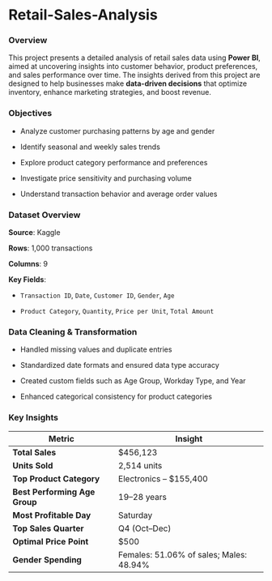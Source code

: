 # Retail-Sales-Analysis

### Overview

This project presents a detailed analysis of retail sales data using **Power BI**, aimed at uncovering insights into customer behavior, product preferences, and sales performance over time. The insights derived from this project are designed to help businesses make **data-driven decisions** that optimize inventory, enhance marketing strategies, and boost revenue.

### Objectives

- Analyze customer purchasing patterns by age and gender

- Identify seasonal and weekly sales trends

- Explore product category performance and preferences

- Investigate price sensitivity and purchasing volume

- Understand transaction behavior and average order values

### Dataset Overview

**Source**: Kaggle

**Rows**: 1,000 transactions

**Columns**: 9

**Key Fields**:

- `Transaction ID`, `Date`, `Customer ID`, `Gender`, `Age`

- `Product Category`, `Quantity`, `Price per Unit`, `Total Amount`

### Data Cleaning & Transformation

- Handled missing values and duplicate entries

- Standardized date formats and ensured data type accuracy

- Created custom fields such as Age Group, Workday Type, and Year

- Enhanced categorical consistency for product categories

### Key Insights

| Metric                        | Insight                                 |
| ----------------------------- | --------------------------------------- |
| **Total Sales**               | \$456,123                               |
| **Units Sold**                | 2,514 units                             |
| **Top Product Category**      | Electronics – \$155,400                 |
| **Best Performing Age Group** | 19–28 years                             |
| **Most Profitable Day**       | Saturday                                |
| **Top Sales Quarter**         | Q4 (Oct–Dec)                            |
| **Optimal Price Point**       | \$500                                   |
| **Gender Spending**           | Females: 51.06% of sales; Males: 48.94% |




